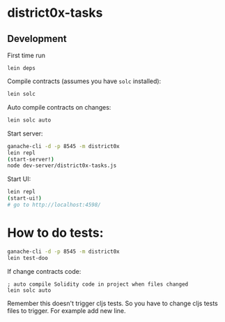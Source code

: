 # district0x-tasks

## Development
First time run
```
lein deps
```

Compile contracts (assumes you have `solc` installed):
```bash
lein solc
```

Auto compile contracts on changes:
```bash
lein solc auto
```

Start server:
```bash
ganache-cli -d -p 8545 -m district0x
lein repl
(start-server!)
node dev-server/district0x-tasks.js
```

Start UI:
```bash
lein repl
(start-ui!)
# go to http://localhost:4598/
```

# How to do tests:

```bash
ganache-cli -d -p 8545 -m district0x
lein test-doo
```

If change contracts code:
```
; auto compile Solidity code in project when files changed
lein solc auto
```
Remember this doesn't trigger cljs tests. So you have to change cljs tests files to trigger. For example add new line.

